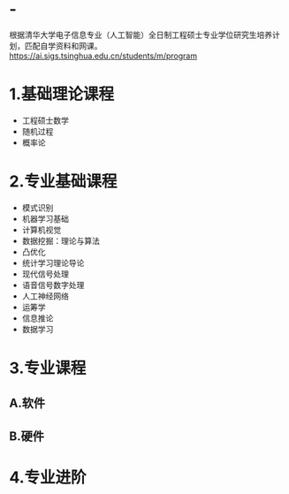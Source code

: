 # -
根据清华大学电子信息专业（人工智能）全日制工程硕士专业学位研究生培养计划，匹配自学资料和网课。
<https://ai.sigs.tsinghua.edu.cn/students/m/program>
# 1.基础理论课程
* 工程硕士数学
* 随机过程
* 概率论

# 2.专业基础课程
* 模式识别
* 机器学习基础
* 计算机视觉
* 数据挖掘：理论与算法
* 凸优化
* 统计学习理论导论
* 现代信号处理
* 语音信号数字处理
* 人工神经网络
* 运筹学
* 信息推论
* 数据学习

# 3.专业课程
## A.软件
## B.硬件
# 4.专业进阶

